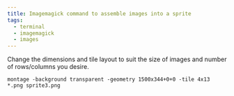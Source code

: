 ```yaml
---
title: Imagemagick command to assemble images into a sprite
tags:
  - terminal
  - imagemagick
  - images
---
```


Change the dimensions and tile layout to suit the size of images and number of rows/columns you desire.

~~~shell
montage -background transparent -geometry 1500x344+0+0 -tile 4x13 *.png sprite3.png
~~~
